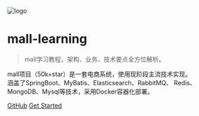 ![logo](images/mall.svg)

# mall-learning

> mall学习教程，架构、业务、技术要点全方位解析。

mall项目（50k+star）是一套电商系统，使用现阶段主流技术实现。  
涵盖了SpringBoot、MyBatis、Elasticsearch、RabbitMQ、
Redis、MongoDB、Mysql等技术，采用Docker容器化部署。

[GitHub](https://github.com/macrozheng/mall-learning)
[Get Started](README.md)
